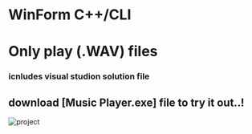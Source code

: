 # WinForm C++/CLI
# Only play (.WAV) files
### icnludes visual studion solution file

## download [Music Player.exe] file to try it out..!

![project](https://github.com/muneebsyed6698/OOPS-Project---Spring-2024/assets/142868081/cf9dba29-8598-4349-97ea-9206035aa0ff)
